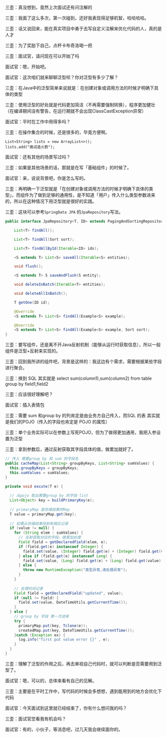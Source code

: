 三歪：真没想到，竟然上次面试还有问注解的

三歪：我面了这么多次，第一次碰到，还好我表现得足够机智，哈哈哈哈。

三歪：话又说回来，能在真实项目中勇于去写自定义注解来优化代码的人，真的是人才

三歪：为了奖励下自己，点杯卡布奇洛喝一把

三歪：面试官，请问现在可以开始了吗

面试官：嗯，开始吧。

面试官：这次咱们就来聊聊泛型呗？你对泛型有多少了解？

三歪：在Java中的泛型简单来说就是：在创建对象或调用方法的时候才明确下具体的类型

三歪：使用泛型的好处就是代码更加简洁（不再需要强制转换），程序更加健壮（在编译期间没有警告，在运行期就不会出现ClassCastException异常）

面试官：平时在工作中用得多吗？

三歪：在操作集合的时候，还是很多的，毕竟方便啊。

```
List<String> lists = new ArrayList<>();
lists.add("面试造火箭");
```

面试官：还有其他的场景写过吗？

三歪：如果是其他场景的话，那就是在写「基础组件」的时候了。

面试官：来，说说背景吧，你是怎么写的。

三歪：再明确一下泛型就是「在创建对象或调用方法的时候才明确下具体的类型」，而组件为了做到足够的通用性，是不知道「用户」传入什么类型参数进来的，所以在这种情况下用泛型就是很好的实践。

三歪：这块可以参考`SpringData JPA` 的`JpaRepository`写法。

```java
public interface JpaRepository<T, ID> extends PagingAndSortingRepository<T, ID>, QueryByExampleExecutor<T> {

	List<T> findAll();

	List<T> findAll(Sort sort);

	List<T> findAllById(Iterable<ID> ids);

	<S extends T> List<S> saveAll(Iterable<S> entities);

	void flush();

	<S extends T> S saveAndFlush(S entity);

	void deleteInBatch(Iterable<T> entities);

	void deleteAllInBatch();

	T getOne(ID id);

	@Override
	<S extends T> List<S> findAll(Example<S> example);

	@Override
	<S extends T> List<S> findAll(Example<S> example, Sort sort);
}
```

三歪：要写组件，还是离不开Java反射机制（能够从运行时获取信息），所以一般组件是泛型+反射来实现的。

三歪：回到我所讲的组件吧，背景是这样的：我这边有个需求，需要根据某些字段进行聚合。

三歪：换到 SQL 其实就是 select sum(column1),sum(column2) from table group by field1,field2

三歪：应该很好理解吧？

面试官：插入表情包

三歪：需要 sum 和group by 的列肯定是由业务方自己传入，而SQL 的表 其实就是我们的POJO（传入的字段也肯定是 POJO 的属性）

三歪：单个业务实际可以在参数上写死POJO，但为了做得更加通用，我把入参设置为泛型

三歪：拿到参数后，通过反射获取其字段具体的值，做累加就好了。

```java
// 传入 需要group by 和 sum 的字段名
public cacheMap(List<String> groupByKeys, List<String> sumValues) {
  this.groupByKeys = groupByKeys;
  this.sumValues = sumValues;
}

private void excute(T e) {
  
  // 从pojo 取出需要group by 的字段 list
  List<Object> key = buildPrimaryKey(e);
  
  // primaryMap 是存储结果的Map
  T value = primaryMap.get(key);
  
  // 如果从存储结果找到有相应记录
  if (value != null) {
    for (String elem : sumValues) {
      // 反射获取对应的字段，做累加处理
      Field field = getDeclaredField(elem, e);
      if (field.get(e) instanceof Integer) {
        field.set(value, (Integer) field.get(e) + (Integer) field.get(value));
      } else if (field.get(e) instanceof Long) {
        field.set(value, (Long) field.get(e) + (Long) field.get(value));
      } else {
        throw new RuntimeException("类型异常,请处理异常");
      }
    }
    
    // 处理时间记录
    Field field = getDeclaredField("updated", value);
    if (null != field) {
      field.set(value, DateTimeUtils.getCurrentTime());
    }
  } else {
    // group by 字段 第一次进来
    try {
      primaryMap.put(key, Tclone(e));
      createdMap.put(key, DateTimeUtils.getCurrentTime());
    }catch (Exception ex) {
      log.info("first put value error {}" , e);
    }
  }
}

```

三歪：理解了泛型的作用之后，再去审视自己代码时，就可以判断是否需要用到泛型了。

面试官：嗯，可以的，总体来看有自己的见解。

三歪：主要是在平时工作中，写代码的时候会多想想，遇到能用到的地方会优化下代码

面试官：今天面试到这里就已经结束了，你有什么想问我的吗？

三歪：面试官您看我有机会吗？

面试官：有的，小伙子，等消息吧，过几天我会继续面你的。













